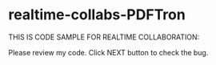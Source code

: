 # realtime-collabs-PDFTron

THIS IS CODE SAMPLE FOR REALTIME COLLABORATION:

Please review my code.
Click NEXT button to check the bug.
